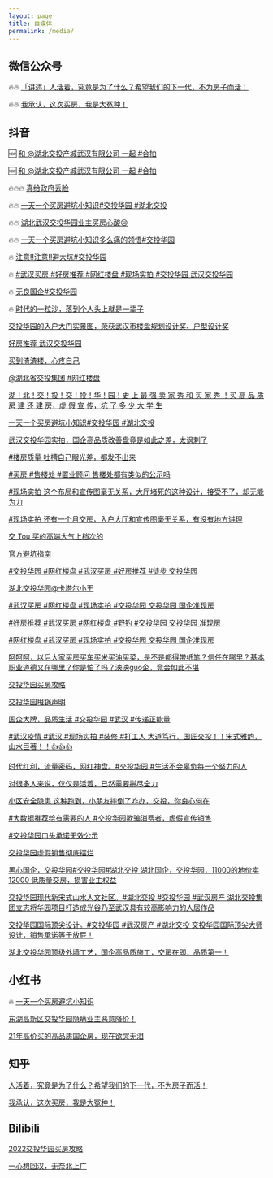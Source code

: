 ```yaml
---
layout: page
title: 自媒体
permalink: /media/
---
```


## 微信公众号

🔥🔥 [「讲述」人活着，究竟是为了什么？希望我们的下一代，不为房子而活！](https://mp.weixin.qq.com/s?__biz=MzIzMDI4MjUwNQ==&mid=2651210106&idx=1&sn=72d200dececdfe0141fff31ed577646c&chksm=f347251cc430ac0a9dca4c5d00ddf4b8fccb16a489de757674db51937048ad9ccd89ec409edb)

🔥🔥 [我承认，这次买房，我是大冤种！](https://mp.weixin.qq.com/s?__biz=MzIzMDI4MjUwNQ==&mid=2651210140&idx=1&sn=b366cc940cebafccff5a9ca3b6c4178e&chksm=f34725fac430acece3efaf7b7e4417cc566591783d40ad46e066e08527f32cb5c905482b5901)

## 抖音

🆕 [和 @湖北交投产城武汉有限公司 一起 #合拍](https://www.douyin.com/video/7171803865518460167)

🆕 [和 @湖北交投产城武汉有限公司 一起 #合拍](https://www.douyin.com/video/7171805613549210911)

🔥🔥🔥 [真给政府丢脸](https://www.douyin.com/video/7168333168884419848)

🔥🔥 [一天一个买房避坑小知识#交投华园 #湖北交投](https://www.douyin.com/video/7168700042038086952)

🔥🔥 [湖北武汉交投华园业主买房心酸😔](https://www.douyin.com/video/7170570087013862692)

🔥🔥 [一天一个买房避坑小知识多么痛的领悟#交投华园](https://www.douyin.com/video/7169898827766353204)

🔥 [注意‼️注意‼️避大坑#交投华园](https://www.douyin.com/video/7169126224839707938)

🔥 [#武汉买房 #好房推荐 #网红楼盘 #现场实拍 #交投华园 武汉交投华园](https://www.douyin.com/video/7169409741716770100)

🔥 [无良国企#交投华园](https://www.douyin.com/video/7166084574085254440)

🔥 [时代的一粒沙，落到个人头上就是一辈子](https://www.douyin.com/video/7170687937124814093)

[交投华园的入户大门实景图，荣获武汉市楼盘规划设计奖、户型设计奖](https://www.douyin.com/video/7169114220250860838)

[好房推荐 武汉交投华园](https://www.douyin.com/video/7169203637196016932)

[买到渣渣楼，心疼自己](https://www.douyin.com/video/7168427535229832462)

[@湖北省交投集团 #网红楼盘](https://www.douyin.com/video/7169362345939045645)

[湖！北！交！投！交！投！华！园！史 上 最 强 卖 家 秀 和 买 家 秀 ！买 高 品 质 房 建 还 建 房，虚 假 宣 传，坑 了 多 少 大 学 生](https://www.douyin.com/video/7168362989739953448)

[一天一个买房避坑小知识#交投华园 #湖北交投](https://www.douyin.com/video/7169076354737114408)

[武汉交投华园实拍，国企高品质改善盘竟是如此之差，太讽刺了](https://www.douyin.com/video/7168348310724545805)

[#楼房质量 吐槽自己眼光差，都发不出来](https://www.douyin.com/video/7168367034928090381)

[#买房 #售楼处 #置业顾问 售楼处都有类似的公示吗](https://www.douyin.com/video/7169070992248130852)

[#现场实拍 这个布局和宣传图毫无关系，大厅堵死的这种设计，接受不了，却无能为力](https://www.douyin.com/video/7169113882135497992)

[#现场实拍 还有一个月交房，入户大厅和宣传图毫无关系，有没有地方讲理](https://www.douyin.com/video/7169117030359108877)

[交 Tou 买的高端大气上档次的](https://www.douyin.com/note/7169231442910727431)

[官方避坑指南](https://www.douyin.com/video/7169821980835712295)

[#交投华园 #网红楼盘 #武汉买房 #好房推荐 #徒步 交投华园](https://www.douyin.com/video/7170536427598400802)

[湖北交投华园@卡塔尔小王](https://www.douyin.com/video/7171350639715437839)

[#武汉买房 #网红楼盘 #现场实拍 #交投华园 交投华园 国企准现房](https://www.douyin.com/video/7169883395516894516)

[#好房推荐 #武汉买房 #网红楼盘 #野钓 #交投华园 交投华园 准现房](https://www.douyin.com/video/7169217325101567267)

[#网红楼盘 #武汉买房 #现场实拍 #交投华园 交投华园 国企准现房](https://www.douyin.com/video/7169398734835567906)

[呵呵呵，以后大家买房买车买米买油买菜，是不是都得带纸笔？信任在哪里？基本职业道德又在哪里？你是怕了吗？泱泱guo企，竟会如此不堪](https://www.douyin.com/note/7169073982514302245)

[交投华园买房攻略](https://www.douyin.com/video/7169212919966747934)

[交投华园甩锅声明](https://www.douyin.com/video/7170151652400401677)

[国企大牌，品质生活 #交投华园 #武汉 #传递正能量](https://www.douyin.com/video/7169452361616837925)

[#武汉疫情 #武汉 #现场实拍 #装修 #打工人 大道笃行，国匠交投！！宋式雅韵，山水巨著！！👍👍👍](https://www.douyin.com/video/7168432251678625037)

[时代红利，流量密码，网红神盘。#交投华园 #生活不会辜负每一个努力的人](https://www.douyin.com/video/7169439712443206926)

[对很多人来说，仅仅是活着，已然需要拼尽全力](https://www.douyin.com/video/7170692627992497439)

[小区安全隐患 这种跑到，小朋友摔倒了咋办，交投，你良心何在](https://www.douyin.com/video/7170673601937411380)

[#大数据推荐给有需要的人 #交投华园欺骗消费者，虚假宣传销售](https://www.douyin.com/video/7170168576169610536)

[#交投华园口头承诺无效公示](https://www.douyin.com/note/7169218203573406979)

[交投华园虚假销售彻底摆烂](https://www.douyin.com/video/7169216754772626719)

[黑心国企，交投华园#交投华园#湖北交投 湖北国企，交投华园，11000的地价卖12000 低质量交房，损害业主权益](https://www.douyin.com/note/7165123102626696463)

[交投华园现代新宋式山水人文社区。#湖北交投 #交投华园 #武汉房产 湖北交投集团立志将华园项目打造成光谷乃至武汉具有较高影响力的人居作品](https://www.douyin.com/note/7169885955002879246)

[交投华园国际顶尖设计。#交投华园 #武汉房产 #湖北交投 交投华园国际顶尖大师设计，销售承诺等于放屁！](https://www.douyin.com/note/7170710690750090526)

[湖北交投华园顶级外墙工艺，国企高品质施工，交房在即，品质第一！](https://www.douyin.com/video/7169819081086913800)

## 小红书

🔥 [一天一个买房避坑小知识](https://www.xiaohongshu.com/discovery/item/637c576a000000000e03b428)

[东湖高新区交投华园隐瞒业主恶意降价！](https://www.xiaohongshu.com/discovery/item/63601487000000000901370e)

[21年高价买的高品质国企房，现在欲哭无泪](https://www.xiaohongshu.com/discovery/item/637b2abe000000000e03bc2d)

## 知乎

[人活着，究竟是为了什么？希望我们的下一代，不为房子而活！](https://zhuanlan.zhihu.com/p/586757099)

[我承认，这次买房，我是大冤种！](https://zhuanlan.zhihu.com/p/587159609)

## Bilibili

[2022交投华园买房攻略](https://www.bilibili.com/video/BV12W4y1W75e)

[一心想回汉，无奈北上广](https://www.bilibili.com/video/BV1224y1y7ji/)